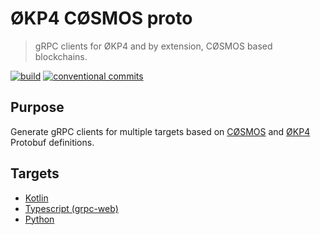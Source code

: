 # ØKP4 CØSMOS proto

> gRPC clients for ØKP4 and by extension, CØSMOS based blockchains.

[![build](https://github.com/okp4/okp4-cosmos-proto/actions/workflows/build.yml/badge.svg)](https://github.com/okp4/okp4-cosmos-proto/actions/workflows/build.yml)
[![conventional commits](https://img.shields.io/badge/Conventional%20Commits-1.0.0-yellow.svg)](https://conventionalcommits.org)

## Purpose

Generate gRPC clients for multiple targets based on [CØSMOS](https://github.com/cosmos/cosmos-sdk) and [ØKP4](https://github.com/okp4/okp4d) Protobuf definitions.

## Targets

- [Kotlin](kotlin/README.md)
- [Typescript (grpc-web)](ts/README.md)
- [Python](python/README.md)
